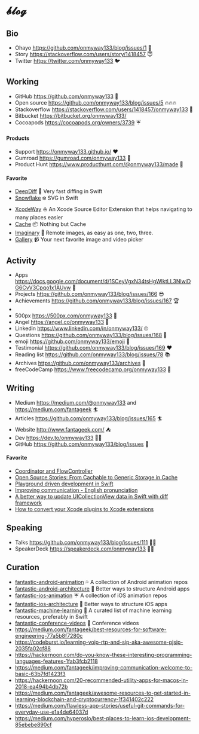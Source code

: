 # 𝓫𝓵𝓸𝓰

## Bio

- Ohayo https://github.com/onmyway133/blog/issues/1 👋
- Story https://stackoverflow.com/users/story/1418457 😇
- Twitter https://twitter.com/onmyway133 🐦

## Working

- GitHub https://github.com/onmyway133 🚀
- Open source https://github.com/onmyway133/blog/issues/5 🔥🔥🔥
- Stackoverflow https://stackoverflow.com/users/1418457/onmyway133 🤘
- Bitbucket https://bitbucket.org/onmyway133/
- Cocoapods https://cocoapods.org/owners/3739 ☔️

#### Products

- Support https://onmyway133.github.io/ ❤️
- Gumroad https://gumroad.com/onmyway133 🤠
- Product Hunt https://www.producthunt.com/@onmyway133/made 🕺

#### Favorite

- [DeepDiff](https://github.com/onmyway133/DeepDiff) 🦀 Very fast diffing in Swift
- [Snowflake](https://github.com/onmyway133/Snowflake) ❄️ SVG in Swift
- [XcodeWay](https://github.com/onmyway133/XcodeWay) ⛵️ An Xcode Source Editor Extension that helps navigating to many places easier
- [Cache](https://github.com/hyperoslo/Cache) 📦 Nothing but Cache
- [Imaginary](https://github.com/hyperoslo/Imaginary) 🦄 Remote images, as easy as one, two, three.
- [Gallery](https://github.com/hyperoslo/Gallery) 📹 Your next favorite image and video picker

## Activity

- Apps https://docs.google.com/document/d/1SCeyVgxN34tsHgWlktLL3NlwiDG6CvV3Cpqo1x1AUvw :apple:
- Projects https://github.com/onmyway133/blog/issues/166 😎
- Achievements https://github.com/onmyway133/blog/issues/167 🏆
-  
- 500px https://500px.com/onmyway133 📸
- Angel https://angel.co/onmyway133 👼
- Linkedin https://www.linkedin.com/in/onmyway133/ 🙄
- Questions https://github.com/onmyway133/blog/issues/168 🤔
- emoji https://github.com/onmyway133/emoji 🍎
- Testimonial https://github.com/onmyway133/blog/issues/169 ❤️
- Reading list https://github.com/onmyway133/blog/issues/78 📚
- Archives https://github.com/onmyway133/archives 🍵
- freeCodeCamp https://www.freecodecamp.org/onmyway133 🍞

## Writing

- Medium https://medium.com/@onmyway133 and https://medium.com/fantageek 🏄
- Articles https://github.com/onmyway133/blog/issues/165 🏄
- Website http://www.fantageek.com/ ⛺️ 
- Dev https://dev.to/onmyway133 👨‍💻
- GitHub https://github.com/onmyway133/blog/issues 🥁

#### Favorite

- [Coordinator and FlowController](https://github.com/onmyway133/blog/issues/106)
- [Open Source Stories: From Cachable to Generic Storage in Cache](https://medium.com/hyperoslo/open-source-stories-from-cachable-to-generic-storage-in-cache-418d9a230d51)
- [Playground driven development in Swift](https://medium.com/flawless-app-stories/playground-driven-development-in-swift-cf167489fe7b)
- [Improving communication - English pronunciation](https://medium.com/@onmyway133/improving-communication-english-pronunciation-108074236c80)
- [A better way to update UICollectionView data in Swift with diff framework](https://medium.com/flawless-app-stories/a-better-way-to-update-uicollectionview-data-in-swift-with-diff-framework-924db158db86)
- [How to convert your Xcode plugins to Xcode extensions](https://medium.freecodecamp.org/how-to-convert-your-xcode-plugins-to-xcode-extensions-ac90f32ae0e3)

## Speaking

- Talks https://github.com/onmyway133/blog/issues/111 👨‍🎤
- SpeakerDeck https://speakerdeck.com/onmyway133 👨‍🎤

## Curation

- [fantastic-android-animation](https://github.com/onmyway133/fantastic-android-animation) 💦 A collection of Android animation repos
- [fantastic-android-architecture](https://github.com/onmyway133/fantastic-android-architecture) 🏰 Better ways to structure Android apps
- [fantastic-ios-animation](https://github.com/onmyway133/fantastic-ios-animation) ☔️ A collection of iOS animation repos
- [fantastic-ios-architecture](https://github.com/onmyway133/fantastic-ios-architecture) 🏯 Better ways to structure iOS apps
- [fantastic-machine-learning](https://github.com/onmyway133/fantastic-machine-learning) 🎰 A curated list of machine learning resources, preferably in Swift
- [fantastic-conference-videos](https://github.com/onmyway133/fantastic-conference-videos) 🎸 Conference videos
- https://medium.com/fantageek/best-resources-for-software-engineering-77a5b8f7280c
- https://codeburst.io/learning-voip-rtp-and-sip-aka-awesome-pjsip-2035fa02cf88
- https://hackernoon.com/do-you-know-these-interesting-programming-languages-features-1fab3fcb2118
- https://medium.com/fantageek/improving-communication-welcome-to-basic-63b7fd1423f3
- https://hackernoon.com/20-recommended-utility-apps-for-macos-in-2018-ea494b4db72b
- https://medium.com/fantageek/awesome-resources-to-get-started-in-learning-blockchain-and-cryptocurrency-1f341402c222
- https://medium.com/flawless-app-stories/useful-git-commands-for-everyday-use-e1a4de64037d
- https://medium.com/hyperoslo/best-places-to-learn-ios-development-85ebebe890cf
